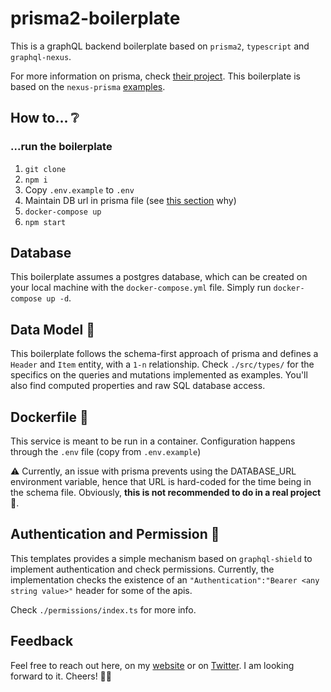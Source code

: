 # prisma2-boilerplate

This is a graphQL backend boilerplate based on `prisma2`, `typescript` and `graphql-nexus`.

For more information on prisma, check [their project](https://github.com/prisma/prisma). This boilerplate is based on the `nexus-prisma` [examples](https://github.com/prisma-labs/nexus-prisma/tree/master/examples).

## How to... ❔

### ...run the boilerplate

1. `git clone`
2. `npm i`
3. Copy `.env.example` to `.env`
4. Maintain DB url in prisma file (see [this section](#dockerfile-%f0%9f%90%b3) why)
5. `docker-compose up`
6. `npm start`

## Database #

This boilerplate assumes a postgres database, which can be created on your local machine with the `docker-compose.yml` file. Simply run `docker-compose up -d`.

## Data Model 🔢

This boilerplate follows the schema-first approach of prisma and defines a `Header` and `Item` entity, with a `1-n` relationship. Check `./src/types/` for the specifics on the queries and mutations implemented as examples. You'll also find computed properties and raw SQL database access.

## Dockerfile 🐳

This service is meant to be run in a container. Configuration happens through the `.env` file (copy from `.env.example`)

⚠️ Currently, an issue with prisma prevents using the DATABASE_URL environment variable, hence that URL is hard-coded for the time being in the schema file. Obviously, **this is not recommended to do in a real project** 🚨.

## Authentication and Permission 🔐

This templates provides a simple mechanism based on `graphql-shield` to implement authentication and check permissions. Currently, the implementation checks the existence of an `"Authentication":"Bearer <any string value>"` header for some of the apis. 

Check `./permissions/index.ts` for more info.

## Feedback 

Feel free to reach out here, on my [website](https://hennessen.net) or on [Twitter](https://twitter.com/svenhennessen). I am looking forward to it. Cheers! 👋🏻


